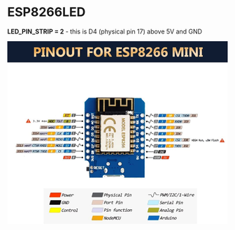 # ESP8266LED

__LED_PIN_STRIP = 2__ - this is D4 (physical pin 17) above 5V and GND 

![ESP8266_pins.jpg](ESP8266_pins.jpg)
